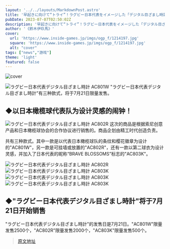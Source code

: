```yaml
---
layout: '../../layouts/MarkdownPost.astro'
title: '早起きに向けて“トライ”！ラグビー日本代表をイメージした「デジタル目ざまし時計」が、数量限定で発売'
pubDate: 2023-07-07T02:50:02Z
description: '早起きに向けて“トライ”！ラグビー日本代表をイメージした「デジタル目ざまし時計」が、数量限定で発売'
author: '《鈴木伊玖馬》'
cover:
  url: 'https://www.inside-games.jp/imgs/ogp_f/1214197.jpg'
  square: 'https://www.inside-games.jp/imgs/ogp_f/1214197.jpg'
  alt: "cover"
tags: ["news","游戏"]
theme: 'light'
featured: false
---
```


![cover](https://www.inside-games.jp/imgs/ogp_f/1214197.jpg)

![ラグビー日本代表デジタル目ざまし時計 AC801W](https://www.inside-games.jp/imgs/zoom/1214197.png)
"ラグビー日本代表デジタル目ざまし時計"有三种款式，将于7月21日限量发售。

## ◆以日本橄榄球代表队为设计灵感的闹钟！
![ラグビー日本代表デジタル目ざまし時計 AC802R](https://www.inside-games.jp/imgs/zoom/1214198.png)
这次的商品是根据索尼创意产品和日本橄榄球协会的合作协议进行销售的。商品企划由精工时代创造负责。

共有三种款式。其中一款是以代表日本橄榄球队的条纹和樱花徽章为设计的"AC801W"，另一款是可挂墙或放置的"AC802R"，还有一款以第二球衣为设计灵感，并加入了日本代表的昵称“BRAVE BLOSSOMS”标志的"AC803K"。

![ラグビー日本代表デジタル目ざまし時計 AC802R](https://www.inside-games.jp/imgs/zoom/1214199.png)
![ラグビー日本代表デジタル目ざまし時計 AC803K](https://www.inside-games.jp/imgs/zoom/1214200.png)
![ラグビー日本代表デジタル目ざまし時計 AC803K](https://www.inside-games.jp/imgs/zoom/1214201.png)
![ラグビー日本代表デジタル目ざまし時計 AC803K](https://www.inside-games.jp/imgs/zoom/1214202.png)

## ◆"ラグビー日本代表デジタル目ざまし時計"将于7月21日开始销售
"ラグビー日本代表デジタル目ざまし時計"的发售日是7月21日。"AC801W"限量发售2500个，"AC802R"限量发售2000个，"AC803K"限量发售500个。

>[原文地址](https://www.inside-games.jp/article/2023/07/07/147061.html)  